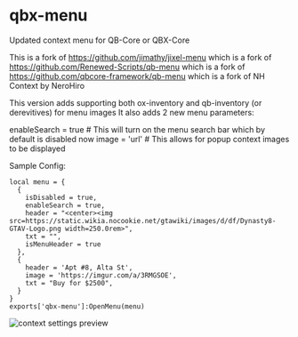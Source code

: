 # qbx-menu
Updated context menu for QB-Core or QBX-Core

This is a fork of https://github.com/jimathy/jixel-menu which is a fork of https://github.com/Renewed-Scripts/qb-menu which is a fork of https://github.com/qbcore-framework/qb-menu which is a fork of NH Context by NeroHiro

This version adds supporting both ox-inventory and qb-inventory (or derevitives) for menu images
It also adds 2 new menu parameters:

enableSearch = true  # This will turn on the menu search bar which by default is disabled now
image = 'url' # This allows for popup context images to be displayed

Sample Config:
```
local menu = {
  {
    isDisabled = true,
    enableSearch = true,
    header = "<center><img src=https://static.wikia.nocookie.net/gtawiki/images/d/df/Dynasty8-GTAV-Logo.png width=250.0rem>",
    txt = "",
    isMenuHeader = true
  },
  {
    header = 'Apt #8, Alta St',
    image = 'https://imgur.com/a/3RMGSOE',
    txt = "Buy for $2500",
  }
}
exports['qbx-menu']:OpenMenu(menu)
```

![context settings preview](https://i.imgur.com/YTi6AxC.jpg)

